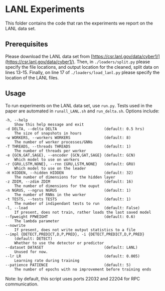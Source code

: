 # LANL Experiments

This folder contains the code that ran the experiments we report on the LANL data set. 

## Prerequisites
Please download the LANL data set from [https://csr.lanl.gov/data/cyber1/](https://csr.lanl.gov/data/cyber1/). Then, in `./loaders/split.py` please specify the file locations, and output location for the cleaned, split data on lines 13-15. Finally, on line 17 of `./loaders/load_lanl.py` please specify the location of the LANL files. 

## Usage
To run experiments on the LANL data set, use `run.py`. Tests used in the paper are automated in `runall_LANL.sh` and `run_delta.sh`. Options include:

    -h, --help    
        Show this help message and exit    
    -d DELTA, --delta DELTA                     (default: 0.5 hrs)    
        The size of snapshots in hours    
    -w WORKERS, --workers WORKERS               (default: 8)    
        The number of worker processes/GNNs    
    -T THREADS, --threads THREADS               (default: 1)    
        The number of threads per worker    
    -e {GCN,GAT,SAGE}, --encoder {GCN,GAT,SAGE} (default: GCN)    
        Which model to use on workers    
    -r {GRU,LSTM,NONE}, --rnn {GRU,LSTM,NONE}   (default: GRU)    
        Which model to use on the leader    
    -H HIDDEN, --hidden HIDDEN                  (default: 32)    
        The number of dimensions for the hidden layer    
    -z ZDIM, --zdim ZDIM                        (default: 16)     
        The number of dimensions for the ouput     
    -n NGRUS, --ngrus NGRUS                     (default: 1)    
        The number of RNNs in the worker    
    -t TESTS, --tests TESTS                     (default: 1)    
        The number of indipendant tests to run    
    -l, --load                                  (default: False)    
        If present, does not train, rather loads the last saved model    
    --fpweight FPWEIGHT                         (default: 0.6)    
        The lambda parameter    
    --nowrite    
        If present, does not write output statistics to a file    
    --impl {DETECT,PREDICT,D,P,PRED}, -i {DETECT,PREDICT,D,P,PRED}
        (default: DETECT)    
        Whether to use the detector or predictor    
    --dataset DATASET                           (default: LANL)
        Unused for now.    
    --lr LR                                     (default: 0.005)    
        Learning rate during training    
    --patience PATIENCE                         (default: 5)    
        The number of epochs with no improvement before training ends    

Note: by default, this script uses ports 22032 and 22204 for RPC communication. 
